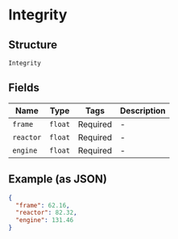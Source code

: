 
# Integrity

## Structure

`Integrity`

## Fields

| Name | Type | Tags | Description |
|  --- | --- | --- | --- |
| `frame` | `float` | Required | - |
| `reactor` | `float` | Required | - |
| `engine` | `float` | Required | - |

## Example (as JSON)

```json
{
  "frame": 62.16,
  "reactor": 82.32,
  "engine": 131.46
}
```


